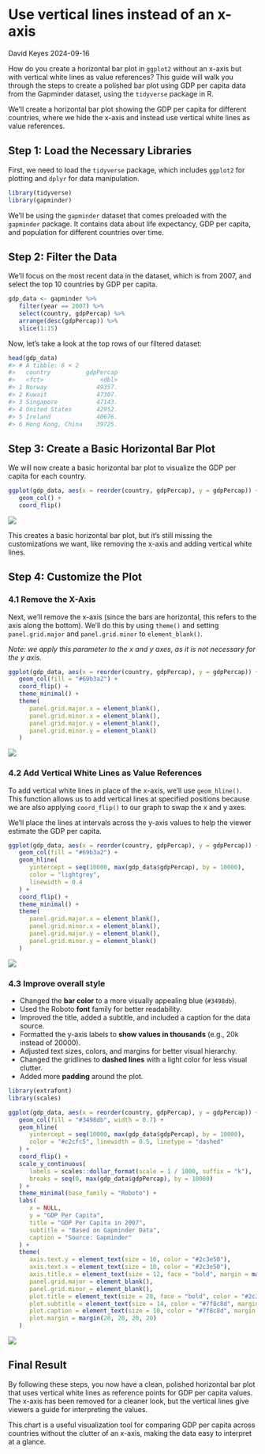 # Use vertical lines instead of an x-axis
David Keyes
2024-09-16

How do you create a horizontal bar plot in `ggplot2` without an x-axis
but with vertical white lines as value references? This guide will walk
you through the steps to create a polished bar plot using GDP per capita
data from the Gapminder dataset, using the `tidyverse` package in R.

We’ll create a horizontal bar plot showing the GDP per capita for
different countries, where we hide the x-axis and instead use vertical
white lines as value references.

## Step 1: Load the Necessary Libraries

First, we need to load the `tidyverse` package, which includes `ggplot2`
for plotting and `dplyr` for data manipulation.

``` r
library(tidyverse)
library(gapminder)
```

We’ll be using the `gapminder` dataset that comes preloaded with the
`gapminder` package. It contains data about life expectancy, GDP per
capita, and population for different countries over time.

## Step 2: Filter the Data

We’ll focus on the most recent data in the dataset, which is from 2007,
and select the top 10 countries by GDP per capita.

``` r
gdp_data <- gapminder %>%
   filter(year == 2007) %>%
   select(country, gdpPercap) %>%
   arrange(desc(gdpPercap)) %>%
   slice(1:15)
```

Now, let’s take a look at the top rows of our filtered dataset:

``` r
head(gdp_data)
#> # A tibble: 6 × 2
#>   country          gdpPercap
#>   <fct>                <dbl>
#> 1 Norway              49357.
#> 2 Kuwait              47307.
#> 3 Singapore           47143.
#> 4 United States       42952.
#> 5 Ireland             40676.
#> 6 Hong Kong, China    39725.
```

## Step 3: Create a Basic Horizontal Bar Plot

We will now create a basic horizontal bar plot to visualize the GDP per
capita for each country.

``` r
ggplot(gdp_data, aes(x = reorder(country, gdpPercap), y = gdpPercap)) +
   geom_col() +
   coord_flip()
```

![](x-axis-with-vertical-lines_files/figure-commonmark/unnamed-chunk-4-1.svg)

This creates a basic horizontal bar plot, but it’s still missing the
customizations we want, like removing the x-axis and adding vertical
white lines.

## Step 4: Customize the Plot

### 4.1 Remove the X-Axis

Next, we’ll remove the x-axis (since the bars are horizontal, this
refers to the axis along the bottom). We’ll do this by using `theme()`
and setting `panel.grid.major` and `panel.grid.minor` to
`element_blank()`.

*Note: we apply this parameter to the x and y axes, as it is not
necessary for the y axis.*

``` r
ggplot(gdp_data, aes(x = reorder(country, gdpPercap), y = gdpPercap)) +
   geom_col(fill = "#69b3a2") +
   coord_flip() +
   theme_minimal() +
   theme(
      panel.grid.major.x = element_blank(),
      panel.grid.minor.x = element_blank(),
      panel.grid.major.y = element_blank(),
      panel.grid.minor.y = element_blank()
   )
```

![](x-axis-with-vertical-lines_files/figure-commonmark/unnamed-chunk-5-1.svg)

### 4.2 Add Vertical White Lines as Value References

To add vertical white lines in place of the x-axis, we’ll use
`geom_hline()`. This function allows us to add vertical lines at
specified positions because we are also applying `coord_flip()` to our
graph to swap the x and y axes.

We’ll place the lines at intervals across the y-axis values to help the
viewer estimate the GDP per capita.

``` r
ggplot(gdp_data, aes(x = reorder(country, gdpPercap), y = gdpPercap)) +
   geom_col(fill = "#69b3a2") +
   geom_hline(
      yintercept = seq(10000, max(gdp_data$gdpPercap), by = 10000),
      color = "lightgrey",
      linewidth = 0.4
   ) +
   coord_flip() +
   theme_minimal() +
   theme(
      panel.grid.major.x = element_blank(),
      panel.grid.minor.x = element_blank(),
      panel.grid.major.y = element_blank(),
      panel.grid.minor.y = element_blank()
   )
```

![](x-axis-with-vertical-lines_files/figure-commonmark/unnamed-chunk-6-1.svg)

### 4.3 Improve overall style

- Changed the **bar color** to a more visually appealing blue
  (`#3498db`).
- Used the Roboto **font** family for better readability.
- Improved the title, added a subtitle, and included a caption for the
  data source.
- Formatted the y-axis labels to **show values in thousands** (e.g., 20k
  instead of 20000).
- Adjusted text sizes, colors, and margins for better visual hierarchy.
- Changed the gridlines to **dashed lines** with a light color for less
  visual clutter.
- Added more **padding** around the plot.

``` r
library(extrafont)
library(scales)

ggplot(gdp_data, aes(x = reorder(country, gdpPercap), y = gdpPercap)) +
   geom_col(fill = "#3498db", width = 0.7) +
   geom_hline(
      yintercept = seq(10000, max(gdp_data$gdpPercap), by = 10000),
      color = "#c2cfc5", linewidth = 0.5, linetype = "dashed"
   ) +
   coord_flip() +
   scale_y_continuous(
      labels = scales::dollar_format(scale = 1 / 1000, suffix = "k"),
      breaks = seq(0, max(gdp_data$gdpPercap), by = 10000)
   ) +
   theme_minimal(base_family = "Roboto") +
   labs(
      x = NULL,
      y = "GDP Per Capita",
      title = "GDP Per Capita in 2007",
      subtitle = "Based on Gapminder Data",
      caption = "Source: Gapminder"
   ) +
   theme(
      axis.text.y = element_text(size = 10, color = "#2c3e50"),
      axis.text.x = element_text(size = 10, color = "#2c3e50"),
      axis.title.x = element_text(size = 12, face = "bold", margin = margin(t = 10)),
      panel.grid.major = element_blank(),
      panel.grid.minor = element_blank(),
      plot.title = element_text(size = 20, face = "bold", color = "#2c3e50", margin = margin(b = 10)),
      plot.subtitle = element_text(size = 14, color = "#7f8c8d", margin = margin(b = 20)),
      plot.caption = element_text(size = 10, color = "#7f8c8d", margin = margin(t = 10)),
      plot.margin = margin(20, 20, 20, 20)
   )
```

![](x-axis-with-vertical-lines_files/figure-commonmark/unnamed-chunk-7-1.svg)

## Final Result

By following these steps, you now have a clean, polished horizontal bar
plot that uses vertical white lines as reference points for GDP per
capita values. The x-axis has been removed for a cleaner look, but the
vertical lines give viewers a guide for interpreting the values.

This chart is a useful visualization tool for comparing GDP per capita
across countries without the clutter of an x-axis, making the data easy
to interpret at a glance.
